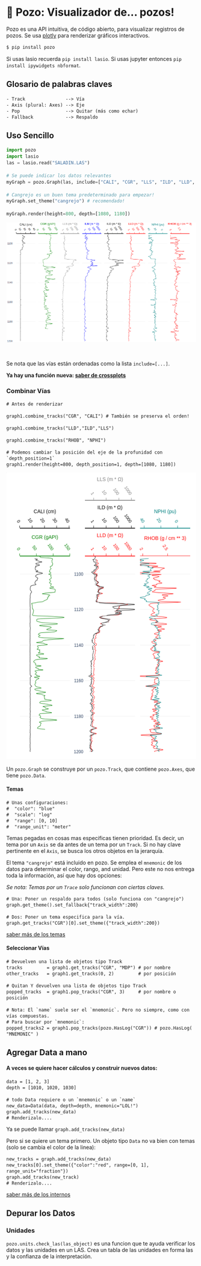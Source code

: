 # 🐰 Pozo: Visualizador de... pozos!

Pozo es una API intuitiva, de código abierto, para visualizar registros de pozos. Se usa [plotly](https://github.com/plotly/plotly.py) para renderizar gráficos interactivos.

```bash
$ pip install pozo
```

Si usas lasio recuerda `pip install lasio`. Si usas jupyter entonces `pip install ipywidgets nbformat`.

## Glosario de palabras claves

```
- Track               --> Vía
- Axis (plural: Axes) --> Eje
- Pop                 --> Quitar (más como echar)
- Fallback            --> Respaldo
```

## Uso Sencillo

```python
import pozo
import lasio
las = lasio.read("SALADIN.LAS")

# Se puede indicar los datos relevantes
myGraph = pozo.Graph(las, include=["CALI", "CGR", "LLS", "ILD", "LLD", "NPH", "RHOB"])

# Cangrejo es un buen tema predeterminado para empezar!
myGraph.set_theme("cangrejo") # recomendado!

myGraph.render(height=800, depth=[1080, 1180])

```
<p align="center"><img src="../images/log_example2.png" /> </p>

<br />

Se nota que las vías están ordenadas como la lista `include=[...]`.

**Ya hay una función nueva: [saber de crossplots](docs/es/usuarios/CROSSPLOTS.md)**

### Combinar Vías
```
# Antes de renderizar

graph1.combine_tracks("CGR", "CALI") # También se preserva el orden!

graph1.combine_tracks("LLD","ILD","LLS") 

graph1.combine_tracks("RHOB", "NPHI")

# Podemos cambiar la posición del eje de la profunidad con `depth_position=1`
graph1.render(height=800, depth_position=1, depth=[1080, 1180])
```
<p align="center"><img src="../images/log_example.png" /> </p>

Un `pozo.Graph` se construye por un `pozo.Track`, que contiene `pozo.Axes`, que tiene `pozo.Data`.

#### Temas

```
# Unas configuraciones:
#  "color": "blue"
#  "scale": "log"
#  "range": [0, 10]
#  "range_unit": "meter"
```

Temas pegadas en cosas mas especificas tienen prioridad. Es decir, un tema por un `Axis` se da antes de un tema por un `Track`. Si no hay clave pertinente en el `Axis`, se busca los otros objetos en la jerarquía.

El tema `"cangrejo"` está incluido en pozo. Se emplea el `mnemonic` de los datos para determinar el color, rango, and unidad. Pero este no nos entrega toda la información, así que hay dos opciones:

*Se nota: Temas por un `Trace` solo funcionan con ciertas claves.*

```
# Una: Poner un respaldo para todos (solo funciona con "cangrejo")
graph.get_theme().set_fallback{"track_width":200}

# Dos: Poner un tema especifica para la vía.
graph.get_tracks("CGR")[0].set_theme({"track_width":200})
```

[saber más de los temas](docs/es/users/THEMING.md)

#### Seleccionar Vías

```
# Devuelven una lista de objetos tipo Track
tracks         = graph1.get_tracks("CGR", "MDP") # por nombre
other_tracks   = graph1.get_tracks(0, 2)         # por posición

# Quitan Y devuelven una lista de objetos tipo Track
popped_tracks  = graph1.pop_tracks("CGR", 3)     # por nombre o posición

# Nota: El `name` suele ser el `mnemonic`. Pero no siempre, como con vías compuestas.
# Para buscar por `mnemonic`:
popped_tracks2 = graph1.pop_tracks(pozo.HasLog("CGR")) # pozo.HasLog( "MNEMONIC" )
```

## Agregar Data a mano

#### A veces se quiere hacer cálculos y construir nuevos datos:

```
data = [1, 2, 3]
depth = [1010, 1020, 1030]

# todo Data requiere o un `mnemonic` o un `name`
new_data=Data(data, depth=depth, mnemonic="LOL!")
graph.add_tracks(new_data)
# Renderizalo....

```
Ya se puede llamar `graph.add_tracks(new_data)`

Pero si se quiere un tema primero. Un objeto tipo `Data` no va bien con temas (solo se cambia el color de la linea):

```
new_tracks = graph.add_tracks(new_data)
new_tracks[0].set_theme({"color":"red", range=[0, 1], range_unit="fraction"})
graph.add_tracks(new_track)
# Renderizalo....
```

[saber más de los internos](docs/es/users/INTERNOS.md)

## Depurar los Datos

### Unidades

`pozo.units.check_las(las_object)` es una funcion que te ayuda verificar los datos y las unidades en un LAS. Crea un tabla de las unidades en forma las y la confianza de la interpretación.